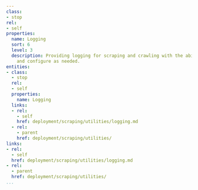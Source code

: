 ```yaml
---
class:
- stop
rel:
- self
properties:
  name: Logging
  sort: 6
  level: 3
  description: Providing logging for scraping and crawling with the ability to search,
    and configure as needed.
entities:
- class:
  - stop
  rel:
  - self
  properties:
    name: Logging
  links:
  - rel:
    - self
    href: deployment/scraping/utilities/logging.md
  - rel:
    - parent
    href: deployment/scraping/utilities/
links:
- rel:
  - self
  href: deployment/scraping/utilities/logging.md
- rel:
  - parent
  href: deployment/scraping/utilities/
...
```

